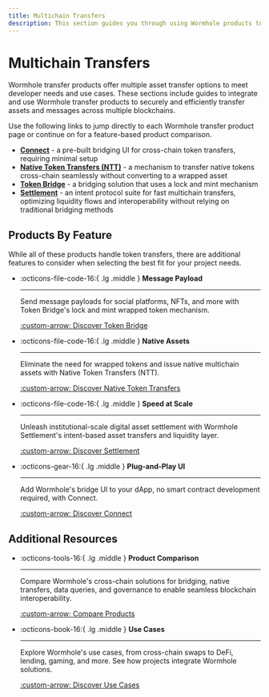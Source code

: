 ```yaml
---
title: Multichain Transfers
description: This section guides you through using Wormhole products to securely and efficiently transfer assets and messages across multiple blockchains.
---
```


# Multichain Transfers

Wormhole transfer products offer multiple asset transfer options to meet developer needs and use cases. These sections include guides to integrate and use Wormhole transfer products to securely and efficiently transfer assets and messages across multiple blockchains.

Use the following links to jump directly to each Wormhole transfer product page or continue on for a feature-based product comparison.

- [**Connect**](/docs/build/transfers/connect/) - a pre-built bridging UI for cross-chain token transfers, requiring minimal setup
- [**Native Token Transfers (NTT)**](/docs/build/transfers/native-token-transfers/) - a mechanism to transfer native tokens cross-chain seamlessly without converting to a wrapped asset
- [**Token Bridge**](/docs/learn/transfers/token-bridge/) - a bridging solution that uses a lock and mint mechanism
- [**Settlement**](/docs/build/transfers/settlement/) - an intent protocol suite for fast multichain transfers, optimizing liquidity flows and interoperability without relying on traditional bridging methods

## Products By Feature

While all of these products handle token transfers, there are additional features to consider when selecting the best fit for your project needs.

<div class="grid cards" markdown>

-   :octicons-file-code-16:{ .lg .middle } **Message Payload**

    ---

    Send message payloads for social platforms, NFTs, and more with Token Bridge's lock and mint wrapped token mechanism.

    [:custom-arrow: Discover Token Bridge](/docs/learn/transfers/token-bridge/)

-   :octicons-file-code-16:{ .lg .middle } **Native Assets**

    ---

    Eliminate the need for wrapped tokens and issue native multichain assets with Native Token Transfers (NTT).

    [:custom-arrow: Discover Native Token Transfers](/docs/build/transfers/native-token-transfers/)


-   :octicons-file-code-16:{ .lg .middle } **Speed at Scale**

    ---

    Unleash institutional-scale digital asset settlement with Wormhole Settlement's intent-based asset transfers and liquidity layer.

    [:custom-arrow: Discover Settlement](/docs/build/transfers/wormhole-docs/build/transfers/settlement/)

-   :octicons-gear-16:{ .lg .middle } **Plug-and-Play UI**

    ---

    Add Wormhole's bridge UI to your dApp, no smart contract development required, with Connect.

    [:custom-arrow: Discover Connect](/docs/build/transfers/connect/)

</div>

## Additional Resources

<div class="grid cards" markdown>

-   :octicons-tools-16:{ .lg .middle } **Product Comparison**

    ---

    Compare Wormhole's cross-chain solutions for bridging, native transfers, data queries, and governance to enable seamless blockchain interoperability.

    [:custom-arrow: Compare Products](/docs/build/start-building/products/)

-   :octicons-book-16:{ .lg .middle } **Use Cases**

    ---

    Explore Wormhole's use cases, from cross-chain swaps to DeFi, lending, gaming, and more. See how projects integrate Wormhole solutions.

    [:custom-arrow: Discover Use Cases](/docs/build/start-building/use-cases/)


</div>